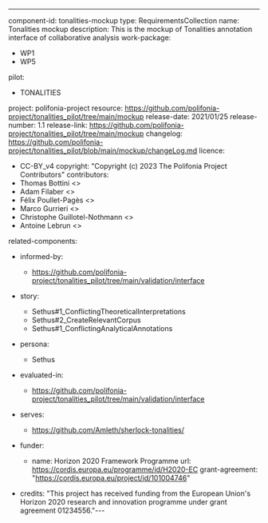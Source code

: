 ---
component-id: tonalities-mockup
type: RequirementsCollection
name: Tonalities mockup
description: This is the mockup of Tonalities annotation interface of collaborative analysis
work-package: 
- WP1 
- WP5
 
pilot:
- TONALITIES

project: polifonia-project
resource: https://github.com/polifonia-project/tonalities_pilot/tree/main/mockup 
release-date: 2021/01/25
release-number: 1.1
release-link: https://github.com/polifonia-project/tonalities_pilot/tree/main/mockup 
changelog: https://github.com/polifonia-project/tonalities_pilot/blob/main/mockup/changeLog.md
licence:
- CC-BY_v4 
copyright: "Copyright (c) 2023 The Polifonia Project Contributors"
contributors:
- Thomas Bottini <>
- Adam Filaber <>
- Félix Poullet-Pagès <>
- Marco Gurrieri <>
- Christophe Guillotel-Nothmann <>
- Antoine Lebrun <>

related-components:
- informed-by:
  - https://github.com/polifonia-project/tonalities_pilot/tree/main/validation/interface
 
- story:
  - Sethus#1_ConflictingTheoreticalInterpretations
  - Sethus#2_CreateRelevantCorpus
  - Sethus#1_ConflictingAnalyticalAnnotations  
	
- persona:
  - Sethus

- evaluated-in:
  - https://github.com/polifonia-project/tonalities_pilot/tree/main/validation/interface 
- serves:
  - https://github.com/Amleth/sherlock-tonalities/
- funder:
  - name: Horizon 2020 Framework Programme
    url: https://cordis.europa.eu/programme/id/H2020-EC
    grant-agreement: "https://cordis.europa.eu/project/id/101004746"
- credits: "This project has received funding from the European Union's Horizon 2020 research and innovation programme under grant agreement 01234556."--- 
